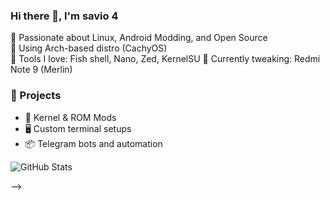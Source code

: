 ### Hi there 👋, I'm savio 4

🚀 Passionate about Linux, Android Modding, and Open Source  
🐧 Using Arch-based distro (CachyOS)  
🔧 Tools I love: Fish shell, Nano, Zed, KernelSU
📱 Currently tweaking: Redmi Note 9 (Merlin)

### 🔨 Projects
- 🧪 Kernel & ROM Mods
- 🖥️ Custom terminal setups
- 📦 Telegram bots and automation

![GitHub Stats](https://github-readme-stats.vercel.app/api?username=yourusername&show_icons=true&theme=tokyonight)

-->
